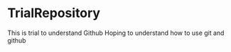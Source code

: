 # TrialRepository
This is trial to understand Github
Hoping to understand how to use  git and github
